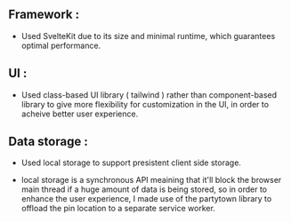 ## Framework :

- Used SvelteKit due to its size and minimal runtime, which guarantees optimal performance.

## UI :

- Used class-based UI library ( tailwind ) rather than component-based library to give more flexibility for customization in the UI, in order to acheive better user experience.

## Data storage :

- Used local storage to support presistent client side storage.

- local storage is a synchronous API meaining that it'll block the browser main thread if a huge amount of data is being stored, so in order to enhance the user experience, I made use of the partytown library to offload the pin location to a separate service worker.



